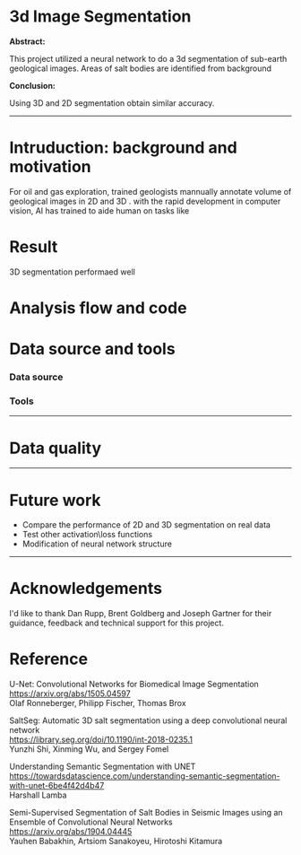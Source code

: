 # 3d Image Segmentation

__Abstract:__

This project utilized a neural network to do a 3d segmentation of sub-earth geological images. Areas of salt bodies are identified from background  

__Conclusion:__

Using 3D and 2D segmentation obtain similar accuracy. 

---
# Intruduction: background and motivation 
For oil and gas exploration, trained geologists mannually annotate volume of geological images in 2D and 3D . with the rapid development in computer vision, AI has trained to aide human on tasks like 



# Result
3D segmentation performaed well 


# Analysis flow and code



# Data source and tools

### Data source

### Tools

---
# Data quality  

---
# Future work
- Compare the performance of 2D and 3D segmentation on real data 
- Test other activation\loss functions
- Modification of neural network structure

---

# Acknowledgements 
I'd like to thank Dan Rupp, Brent Goldberg and Joseph Gartner for their guidance, feedback and technical support for this project.


# Reference
U-Net: Convolutional Networks for Biomedical Image Segmentation\
https://arxiv.org/abs/1505.04597  
Olaf Ronneberger, Philipp Fischer, Thomas Brox

SaltSeg: Automatic 3D salt segmentation using a deep convolutional neural network\
https://library.seg.org/doi/10.1190/int-2018-0235.1  
Yunzhi Shi, Xinming Wu, and Sergey Fomel

Understanding Semantic Segmentation with UNET\
https://towardsdatascience.com/understanding-semantic-segmentation-with-unet-6be4f42d4b47  
Harshall Lamba

Semi-Supervised Segmentation of Salt Bodies in Seismic Images using an Ensemble of Convolutional Neural Networks\
https://arxiv.org/abs/1904.04445  
Yauhen Babakhin, Artsiom Sanakoyeu, Hirotoshi Kitamura







